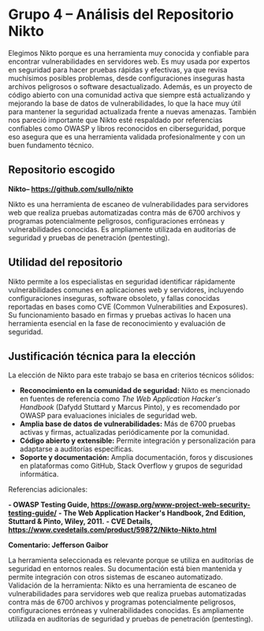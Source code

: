 # Grupo 4 – Análisis del Repositorio Nikto

Elegimos Nikto porque es una herramienta muy conocida y confiable para encontrar vulnerabilidades en servidores web. Es muy usada por expertos en seguridad para hacer pruebas rápidas y efectivas, ya que revisa muchísimos posibles problemas, desde configuraciones inseguras hasta archivos peligrosos o software desactualizado.
Además, es un proyecto de código abierto con una comunidad activa que siempre está actualizando y mejorando la base de datos de vulnerabilidades, lo que la hace muy útil para mantener la seguridad actualizada frente a nuevas amenazas.
También nos pareció importante que Nikto esté respaldado por referencias confiables como OWASP y libros reconocidos en ciberseguridad, porque eso asegura que es una herramienta validada profesionalmente y con un buen fundamento técnico.

## Repositorio escogido

**Nikto– https://github.com/sullo/nikto**

Nikto es una herramienta de escaneo de vulnerabilidades para servidores web que realiza pruebas automatizadas contra más de 6700 archivos y programas potencialmente peligrosos, configuraciones erróneas y vulnerabilidades conocidas. Es ampliamente utilizada en auditorías de seguridad y pruebas de penetración (pentesting).

## Utilidad del repositorio

Nikto permite a los especialistas en seguridad identificar rápidamente vulnerabilidades comunes en aplicaciones web y servidores, incluyendo configuraciones inseguras, software obsoleto, y fallas conocidas reportadas en bases como CVE (Common Vulnerabilities and Exposures). Su funcionamiento basado en firmas y pruebas activas lo hacen una herramienta esencial en la fase de reconocimiento y evaluación de seguridad.

## Justificación técnica para la elección

La elección de Nikto para este trabajo se basa en criterios técnicos sólidos:

- **Reconocimiento en la comunidad de seguridad:** Nikto es mencionado en fuentes de referencia como _The Web Application Hacker's Handbook_ (Dafydd Stuttard y Marcus Pinto), y es recomendado por OWASP para evaluaciones iniciales de seguridad web.
- **Amplia base de datos de vulnerabilidades:** Más de 6700 pruebas activas y firmas, actualizadas periódicamente por la comunidad.
- **Código abierto y extensible:** Permite integración y personalización para adaptarse a auditorías específicas.
- **Soporte y documentación:** Amplia documentación, foros y discusiones en plataformas como GitHub, Stack Overflow y grupos de seguridad informática.

Referencias adicionales:

**- OWASP Testing Guide, https://owasp.org/www-project-web-security-testing-guide/**
**- The Web Application Hacker's Handbook, 2nd Edition, Stuttard & Pinto, Wiley, 2011.**
**- CVE Details, https://www.cvedetails.com/product/59872/Nikto-Nikto.html**


**Comentario: Jefferson Gaibor**

La herramienta seleccionada es relevante porque se utiliza en auditorías de seguridad en entornos reales. Su documentación está bien mantenida y permite integración con otros sistemas de escaneo automatizado.
Validación de la herramienta: Nikto es una herramienta de escaneo de vulnerabilidades para servidores web que realiza pruebas automatizadas contra más de 6700 archivos y programas potencialmente peligrosos, configuraciones erróneas y vulnerabilidades conocidas. Es ampliamente utilizada en auditorías de seguridad y pruebas de penetración (pentesting).
